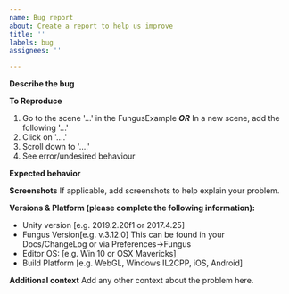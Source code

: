 ```yaml
---
name: Bug report
about: Create a report to help us improve
title: ''
labels: bug
assignees: ''

---
```


**Describe the bug**
<!--A clear and concise description of what the bug is. Is it a bug during playback or a bug in editing Flowcharts, Blocks, Commands, and so on? When and where it is happening, is it only in editor or only in build or both?-->

**To Reproduce**
<!--In order for someone else to attempt to solve the issue we need to know how to make it occur. As such when reporting bugs please detail how to make them occur in existing FungusExample scenes, or how to create a scene from empty, or attach a unitypackage with a minimal scene in it. 
Then describe the steps to reproduce the behavior:-->
1. Go to the scene '...' in the FungusExample ***OR*** In  a new scene, add the following '...'
2. Click on '....'
3. Scroll down to '....'
4. See error/undesired behaviour

**Expected behavior**
<!--A clear and concise description of what you expected to happen.-->

**Screenshots**
If applicable, add screenshots to help explain your problem.

**Versions & Platform (please complete the following information):**
 - Unity version [e.g. 2019.2.20f1 or 2017.4.25]
 - Fungus Version[e.g. v.3.12.0] This can be found in your Docs/ChangeLog or via Preferences->Fungus
 - Editor OS: [e.g. Win 10  or OSX Mavericks]
 - Build Platform [e.g. WebGL, Windows IL2CPP, iOS, Android]

**Additional context**
Add any other context about the problem here.
